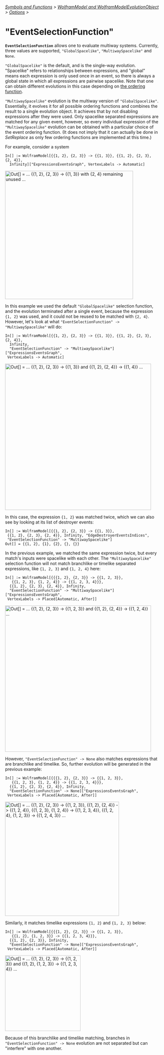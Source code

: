###### [Symbols and Functions](/README.md#symbols-and-functions) > [WolframModel and WolframModelEvolutionObject](../WolframModelAndWolframModelEvolutionObject.md) > [Options](../WolframModelAndWolframModelEvolutionObject.md#options) >

# "EventSelectionFunction"

**`EventSelectionFunction`** allows one to evaluate multiway systems. Currently, three values are
supported, `"GlobalSpacelike"`, `"MultiwaySpacelike"` and `None`.

`"GlobalSpacelike"` is the default, and is the single-way evolution.
"Spacelike" refers to relationships between expressions, and "global" means each expression is only used once in an
event, so there is always a global state in which all expressions are pairwise spacelike. Note that one can obtain
different evolutions in this case depending on [the ordering function](EventOrderingFunction.md).

`"MultiwaySpacelike"` evolution is the multiway version of `"GlobalSpacelike"`. Essentially, it evolves it for all
possible ordering functions and combines the result to a single evolution object. It achieves that by not disabling
expressions after they were used. Only spacelike separated expressions are matched for any given event, however, so
every individual expression of the
`"MultiwaySpacelike"` evolution can be obtained with a particular choice of the event ordering function.
(It does not imply that it can actually be done in *SetReplace* as only few ordering functions are implemented at this
time.)

For example, consider a system

```wl
In[] := WolframModel[{{1, 2}, {2, 3}} -> {{1, 3}}, {{1, 2}, {2, 3}, {2, 4}},
  Infinity]["ExpressionsEventsGraph", VertexLabels -> Automatic]
```

<img src="/Documentation/Images/GlobalSpacelikeEvolution.png"
     width="419"
     alt="Out[] = ... {{1, 2}, {2, 3}} -> {{1, 3}} with {2, 4} remaining unused ...">

In this example we used the default `"GlobalSpacelike"` selection function, and the evolution terminated after a single
event, because the expression `{1, 2}` was used, and it could not be reused to be matched with `{2, 4}`. However, let's
look at what `"EventSelectionFunction" -> "MultiwaySpacelike"` will do:

```wl
In[] := WolframModel[{{1, 2}, {2, 3}} -> {{1, 3}}, {{1, 2}, {2, 3}, {2, 4}},
  Infinity,
  "EventSelectionFunction" -> "MultiwaySpacelike"]["ExpressionsEventsGraph",
 VertexLabels -> Automatic]
```

<img src="/Documentation/Images/SpacelikeMatching.png"
     width="478"
     alt="Out[] = ... {{1, 2}, {2, 3}} -> {{1, 3}} and {{1, 2}, {2, 4}} -> {{1, 4}} ...">

In this case, the expression `{1, 2}` was matched twice, which we can also see by looking at its list of destroyer
events:

```wl
In[] := WolframModel[{{1, 2}, {2, 3}} -> {{1, 3}},
 {{1, 2}, {2, 3}, {2, 4}}, Infinity, "EdgeDestroyerEventsIndices",
 "EventSelectionFunction" -> "MultiwaySpacelike"]
Out[] = {{1, 2}, {1}, {2}, {}, {}}
```

In the previous example, we matched the same expression twice, but every match's inputs were spacelike with each other.
The `"MultiwaySpacelike"` selection function will not match branchlike or timelike separated expressions, like
`{1, 2, 3}` and `{1, 2, 4}` here:

```wl
In[] := WolframModel[{{{1, 2}, {2, 3}} -> {{1, 2, 3}},
   {{1, 2, 3}, {1, 2, 4}} -> {{1, 2, 3, 4}}},
  {{1, 2}, {2, 3}, {2, 4}}, Infinity,
  "EventSelectionFunction" -> "MultiwaySpacelike"]["ExpressionsEventsGraph",
 VertexLabels -> Placed[Automatic, After]]
```

<img src="/Documentation/Images/NoBranchlikeMatching.png"
     width="478"
     alt="Out[] = ... {{1, 2}, {2, 3}} -> {{1, 2, 3}} and {{1, 2}, {2, 4}} -> {{1, 2, 4}} ...">

However, `"EventSelectionFunction" -> None` also matches expressions that are branchlike and timelike. So, further
evolution will be generated in the previous example:

```wl
In[] := WolframModel[{{{1, 2}, {2, 3}} -> {{1, 2, 3}},
   {{1, 2, 3}, {1, 2, 4}} -> {{1, 2, 3, 4}}},
  {{1, 2}, {2, 3}, {2, 4}}, Infinity,
  "EventSelectionFunction" -> None]["ExpressionsEventsGraph",
 VertexLabels -> Placed[Automatic, After]]
```

<img src="/Documentation/Images/BranchlikeMatching.png"
     width="373"
     alt="Out[] = ...
       {{1, 2}, {2, 3}} -> {{1, 2, 3}},
       {{1, 2}, {2, 4}} -> {{1, 2, 4}},
       {{1, 2, 3}, {1, 2, 4}} -> {{1, 2, 3, 4}},
       {{1, 2, 4}, {1, 2, 3}} -> {{1, 2, 4, 3}}
     ...">

Similarly, it matches timelike expressions `{1, 2}` and `{1, 2, 3}` below:

```wl
In[] := WolframModel[{{{1, 2}, {2, 3}} -> {{1, 2, 3}},
   {{1, 2}, {1, 2, 3}} -> {{1, 2, 3, 4}}},
  {{1, 2}, {2, 3}}, Infinity,
  "EventSelectionFunction" -> None]["ExpressionsEventsGraph",
 VertexLabels -> Placed[Automatic, After]]
```

<img src="/Documentation/Images/TimelikeMatching.png"
     width="247"
     alt="Out[] = ... {{1, 2}, {2, 3}} -> {{1, 2, 3}} and {{1, 2}, {1, 2, 3}} -> {{1, 2, 3, 4}} ...">

Because of this branchlike and timelike matching, branches in `"EventSelectionFunction" -> None` evolution are not
separated but can "interfere" with one another.
